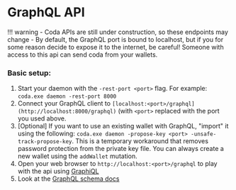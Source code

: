 # GraphQL API

!!! warning
    - Coda APIs are still under construction, so these endpoints may change
    - By default, the GraphQL port is bound to localhost, but if you for some reason decide to expose it to the internet, be careful! Someone with access to this api can send coda from your wallets.

### Basic setup:

1. Start your daemon with the `-rest-port <port>` flag. For example: `coda.exe daemon -rest-port 8000`
2. Connect your GraphQL client to `[localhost:<port>/graphql](http://localhost:8000/graphql)` (with `<port>` replaced with the port you used above.
3. [Optional] If you want to use an existing wallet with GraphQL, "import" it using the following: `coda.exe daemon -propose-key <port> -unsafe-track-propose-key`. This is a temporary workaround that removes password protection from the private key file. You can always create a new wallet using the `addWallet` mutation. 
4. Open your web browser to `http://localhost:<port>/graphql` to play with the api using [GraphiQL](https://github.com/graphql/graphiql)
5. Look at the <a href="/docs/graphql/" target="_blank">GraphQL schema docs</a>
